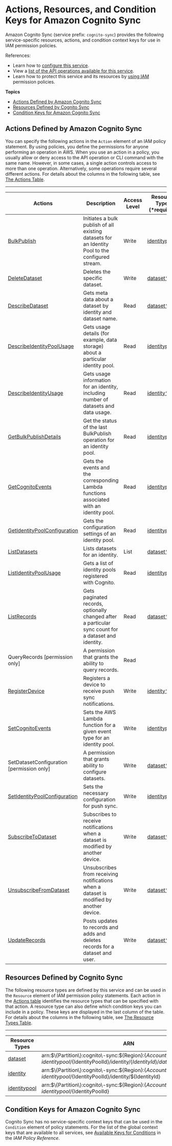 # Actions, Resources, and Condition Keys for Amazon Cognito Sync<a name="list_amazoncognitosync"></a>

Amazon Cognito Sync \(service prefix: `cognito-sync`\) provides the following service\-specific resources, actions, and condition context keys for use in IAM permission policies\.

References:
+ Learn how to [configure this service](http://docs.aws.amazon.com/cognito/latest/developerguide/)\.
+ View a [list of the API operations available for this service](http://docs.aws.amazon.com/cognitosync/latest/APIReference/)\.
+ Learn how to protect this service and its resources by [using IAM](http://docs.aws.amazon.com/cognito/latest/developerguide/resource-permissions.html#amazon-cognito-amazon-resource-names) permission policies\.

**Topics**
+ [Actions Defined by Amazon Cognito Sync](#amazoncognitosync-actions-as-permissions)
+ [Resources Defined by Cognito Sync](#amazoncognitosync-resources-for-iam-policies)
+ [Condition Keys for Amazon Cognito Sync](#amazoncognitosync-policy-keys)

## Actions Defined by Amazon Cognito Sync<a name="amazoncognitosync-actions-as-permissions"></a>

You can specify the following actions in the `Action` element of an IAM policy statement\. By using policies, you define the permissions for anyone performing an operation in AWS\. When you use an action in a policy, you usually allow or deny access to the API operation or CLI command with the same name\. However, in some cases, a single action controls access to more than one operation\. Alternatively, some operations require several different actions\. For details about the columns in the following table, see [The Actions Table](reference_policies_actions-resources-contextkeys.md#actions_table)\.


****  

| Actions | Description | Access Level | Resource Types \(\*required\) | Condition Keys | Dependent Actions | 
| --- | --- | --- | --- | --- | --- | 
| [BulkPublish](http://docs.aws.amazon.com/cognitosync/latest/APIReference/API_BulkPublish.html) | Initiates a bulk publish of all existing datasets for an Identity Pool to the configured stream\. | Write | [identitypool\*](#amazoncognitosync-identitypool)  |  |  | 
| [DeleteDataset](http://docs.aws.amazon.com/cognitosync/latest/APIReference/API_DeleteDataset.html) | Deletes the specific dataset\. | Write | [dataset\*](#amazoncognitosync-dataset)  |  |  | 
| [DescribeDataset](http://docs.aws.amazon.com/cognitosync/latest/APIReference/API_DescribeDataset.html) | Gets meta data about a dataset by identity and dataset name\. | Read | [dataset\*](#amazoncognitosync-dataset)  |  |  | 
| [DescribeIdentityPoolUsage](http://docs.aws.amazon.com/cognitosync/latest/APIReference/API_DescribeIdentityPoolUsage.html) | Gets usage details \(for example, data storage\) about a particular identity pool\. | Read | [identitypool\*](#amazoncognitosync-identitypool)  |  |  | 
| [DescribeIdentityUsage](http://docs.aws.amazon.com/cognitosync/latest/APIReference/API_DescribeIdentityUsage.html) | Gets usage information for an identity, including number of datasets and data usage\. | Read | [identity\*](#amazoncognitosync-identity)  |  |  | 
| [GetBulkPublishDetails](http://docs.aws.amazon.com/cognitosync/latest/APIReference/API_GetBulkPublishDetails.html) | Get the status of the last BulkPublish operation for an identity pool\. | Read | [identitypool\*](#amazoncognitosync-identitypool)  |  |  | 
| [GetCognitoEvents](http://docs.aws.amazon.com/cognitosync/latest/APIReference/API_GetCognitoEvents.html) | Gets the events and the corresponding Lambda functions associated with an identity pool\. | Read | [identitypool\*](#amazoncognitosync-identitypool)  |  |  | 
| [GetIdentityPoolConfiguration](http://docs.aws.amazon.com/cognitosync/latest/APIReference/API_GetIdentityPoolConfiguration.html) | Gets the configuration settings of an identity pool\. | Read | [identitypool\*](#amazoncognitosync-identitypool)  |  |  | 
| [ListDatasets](http://docs.aws.amazon.com/cognitosync/latest/APIReference/API_ListDatasets.html) | Lists datasets for an identity\. | List | [dataset\*](#amazoncognitosync-dataset)  |  |  | 
| [ListIdentityPoolUsage](http://docs.aws.amazon.com/cognitosync/latest/APIReference/API_ListIdentityPoolUsage.html) | Gets a list of identity pools registered with Cognito\. | Read | [identitypool\*](#amazoncognitosync-identitypool)  |  |  | 
| [ListRecords](http://docs.aws.amazon.com/cognitosync/latest/APIReference/API_ListRecords.html) | Gets paginated records, optionally changed after a particular sync count for a dataset and identity\. | Read | [dataset\*](#amazoncognitosync-dataset)  |  |  | 
| QueryRecords \[permission only\] | A permission that grants the ability to query records\. | Read |  |  |  | 
| [RegisterDevice](http://docs.aws.amazon.com/cognitosync/latest/APIReference/API_RegisterDevice.html) | Registers a device to receive push sync notifications\. | Write | [identity\*](#amazoncognitosync-identity)  |  |  | 
| [SetCognitoEvents](http://docs.aws.amazon.com/cognitosync/latest/APIReference/API_SetCognitoEvents.html) | Sets the AWS Lambda function for a given event type for an identity pool\. | Write | [identitypool\*](#amazoncognitosync-identitypool)  |  |  | 
| SetDatasetConfiguration \[permission only\] | A permission that grants ability to configure datasets\. | Write | [dataset\*](#amazoncognitosync-dataset)  |  |  | 
| [SetIdentityPoolConfiguration](http://docs.aws.amazon.com/cognitosync/latest/APIReference/API_SetIdentityPoolConfiguration.html) | Sets the necessary configuration for push sync\. | Write | [identitypool\*](#amazoncognitosync-identitypool)  |  |  | 
| [SubscribeToDataset](http://docs.aws.amazon.com/cognitosync/latest/APIReference/API_SubscribeToDataset.html) | Subscribes to receive notifications when a dataset is modified by another device\. | Write | [dataset\*](#amazoncognitosync-dataset)  |  |  | 
| [UnsubscribeFromDataset](http://docs.aws.amazon.com/cognitosync/latest/APIReference/API_UnsubscribeFromDataset.html) | Unsubscribes from receiving notifications when a dataset is modified by another device\. | Write | [dataset\*](#amazoncognitosync-dataset)  |  |  | 
| [UpdateRecords](http://docs.aws.amazon.com/cognitosync/latest/APIReference/API_UpdateRecords.html) | Posts updates to records and adds and deletes records for a dataset and user\. | Write | [dataset\*](#amazoncognitosync-dataset)  |  |  | 

## Resources Defined by Cognito Sync<a name="amazoncognitosync-resources-for-iam-policies"></a>

The following resource types are defined by this service and can be used in the `Resource` element of IAM permission policy statements\. Each action in the [Actions table](#amazoncognitosync-actions-as-permissions) identifies the resource types that can be specified with that action\. A resource type can also define which condition keys you can include in a policy\. These keys are displayed in the last column of the table\. For details about the columns in the following table, see [The Resource Types Table](reference_policies_actions-resources-contextkeys.md#resources_table)\.


****  

| Resource Types | ARN | Condition Keys | 
| --- | --- | --- | 
| [dataset](http://docs.aws.amazon.com/cognito/latest/developerguide/synchronizing-data.html#understanding-datasets) | arn:$\{Partition\}:cognito\-sync:$\{Region\}:$\{Account\}:identitypool/$\{IdentityPoolId\}/identity/$\{IdentityId\}/dataset/$\{DatasetName\} |  | 
| [identity](http://docs.aws.amazon.com/cognito/latest/developerguide/identity-pools.html#authenticated-and-unauthenticated-identities) | arn:$\{Partition\}:cognito\-sync:$\{Region\}:$\{Account\}:identitypool/$\{IdentityPoolId\}/identity/$\{IdentityId\} |  | 
| [identitypool](http://docs.aws.amazon.com/cognito/latest/developerguide/identity-pools.html) | arn:$\{Partition\}:cognito\-sync:$\{Region\}:$\{Account\}:identitypool/$\{IdentityPoolId\} |  | 

## Condition Keys for Amazon Cognito Sync<a name="amazoncognitosync-policy-keys"></a>

Cognito Sync has no service\-specific context keys that can be used in the `Condition` element of policy statements\. For the list of the global context keys that are available to all services, see [Available Keys for Conditions](http://docs.aws.amazon.com/IAM/latest/UserGuide/reference_policies_condition-keys.html#AvailableKeys) in the *IAM Policy Reference*\.